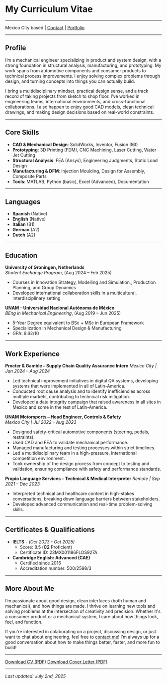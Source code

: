 ﻿# My Curriculum Vitae

---

<p class="cv-meta">Mexico City based | <a href="contact.html">Contact</a> | <a href="#portfolio">Portfolio</a></p>

---

## Profile

I’m a mechanical engineer specializing in product and system design, with a strong foundation in structural analysis, manufacturing, and prototyping. My work spans from automotive components and consumer products to technical process improvements. I enjoy solving complex problems through design, and turning concepts into things you can actually build.

I bring a multidisciplinary mindset, practical design sense, and a track record of taking projects from sketch to shop floor. I’ve worked in engineering teams, international environments, and cross-functional collaborations. I also happen to enjoy good CAD models, clean technical drawings, and making design decisions based on real-world constraints.

---

## Core Skills

- **CAD & Mechanical Design**: SolidWorks, Inventor, Fusion 360
- **Prototyping**: 3D Printing (FDM), CNC Machining, Laser Cutting, Water Jet Cutting
- **Structural Analysis**: FEA (Ansys), Engineering Judgments, Static Load Design
- **Manufacturing & DFM**: Injection Moulding, Design for Assembly, Composite Parts
- **Tools**: MATLAB, Python (basic), Excel (Advanced), Documentation

---

## Languages

- **Spanish** (Native)
- **English** (Native)
- **Italian** (B1)
- **German** (A2)
- **Dutch** (A2)

---

## Education

**University of Groningen, Netherlands**  
*Student Exchange Program*, (Aug 2024 – Feb 2025)
- Courses in Innovation Strategy, Modelling and Simulation,, Production Planning, and Group Dynamics
- Developed international collaboration skills in a multicultural, interdisciplinary setting

**UNAM – Universidad Nacional Autónoma de México**  
*BEng in Mechanical Engineering*, (Aug 2019 – Jun 2025)
- 5-Year Degree equivalent to BSc + MSc in European Framework
- Specialization in Mechanical Design & Manufacturing
- GPA: 9.62/10

---

## Work Experience

**Procter & Gamble – Supply Chain Quality Assurance Intern**
*Mexico City | Jan 2024 – Aug 2024*
- Led technical improvement initiatives in digital QA systems, developing systems that were implemented in all of Latin-America.
- Conducted root cause analysis and to identify inefficiencies across multiple markets, contributing to technical risk mitigation.
- Developed a data integrity campaign that raised awareness in all sites in Mexico and some in the rest of Latin-America.

**UNAM Motorsports – Head Engineer, Controls & Safety**  
*Mexico City | Jul 2022 – Aug 2023*  
- Designed safety-critical automotive components (steering, pedals, restraints).
- Used CAD and FEA to validate mechanical performance.
- Managed manufacturing and testing processes within strict timelines.
- Led a multidisciplinary team in a high-pressure, international competition environment.
- Took ownership of the design process from concept to testing and validation, ensuring compliance with safety and performance standards.

**Propio Language Services – Technical & Medical Interpreter**
*Remote | Sep 2021 – Dec 2023*
- Interpreted technical and healthcare content in high-stakes conversations, breaking down language barriers between stakeholders.
- Developed advanced communication and real-time problem-solving skills.

---

<!--## Projects

- **Puzzle Case Design** – Designed an injection-molded enclosure with interference-fit locking, optimized for both 3D printing and eventual production tooling.
- **Steering System Redesign** – Reengineered a lightweight steering wheel for FSAE vehicle with improved ergonomics and reduced mass.
- **Smart QA Automation** – Developed a digital workflow to improve supply chain quality control, reducing manual error and data lag across suppliers.

--- -->

## Certificates & Qualifications

- **IELTS** - *(Oct 2023 - Oct 2025)*
  - Score: 8.5 (**C2** Proficient)
  - Certificate ID: 23MX001186FLOS927A
- **Cambridge English: Advanced (CAE)**
  - Certified since 2016
  - Accreditation number: 500/2598/3 

---

## More About Me

I’m passionate about good design, clean interfaces (both human and mechanical), and how things are made. I thrive on learning new tools and solving problems at the intersection of creativity and precision. Whether it's a consumer product or a mechanical system, I care about how things look, feel, and function.

If you're interested in colaborating on a project, discussing design, or just want to chat about engineering, feel free to [contact me](contact.md)! I’m always up for a good conversation about how to make things better, faster, and more fun to build!

---

<div class="button-row">
  <a href="/assets/cv/SFL_General_MechanicalEngineer.pdf" class="modern-button" download>Download CV (PDF)</a>
  <a href="/assets/cv/SFL_General_CoverLetter.pdf" class="modern-button" download>Download Cover Letter (PDF)</a>
</div>

---

_Last updated: July 2nd, 2025_